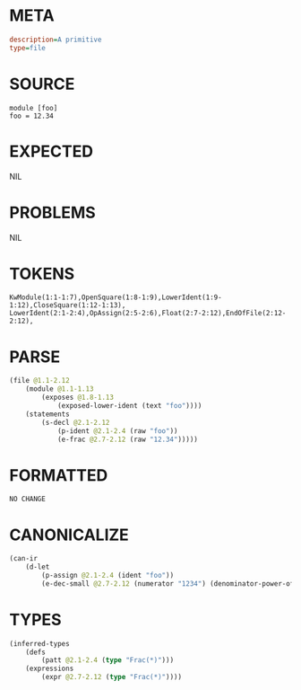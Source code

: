 # META
~~~ini
description=A primitive
type=file
~~~
# SOURCE
~~~roc
module [foo]
foo = 12.34
~~~
# EXPECTED
NIL
# PROBLEMS
NIL
# TOKENS
~~~zig
KwModule(1:1-1:7),OpenSquare(1:8-1:9),LowerIdent(1:9-1:12),CloseSquare(1:12-1:13),
LowerIdent(2:1-2:4),OpAssign(2:5-2:6),Float(2:7-2:12),EndOfFile(2:12-2:12),
~~~
# PARSE
~~~clojure
(file @1.1-2.12
	(module @1.1-1.13
		(exposes @1.8-1.13
			(exposed-lower-ident (text "foo"))))
	(statements
		(s-decl @2.1-2.12
			(p-ident @2.1-2.4 (raw "foo"))
			(e-frac @2.7-2.12 (raw "12.34")))))
~~~
# FORMATTED
~~~roc
NO CHANGE
~~~
# CANONICALIZE
~~~clojure
(can-ir
	(d-let
		(p-assign @2.1-2.4 (ident "foo"))
		(e-dec-small @2.7-2.12 (numerator "1234") (denominator-power-of-ten "2") (value "12.34"))))
~~~
# TYPES
~~~clojure
(inferred-types
	(defs
		(patt @2.1-2.4 (type "Frac(*)")))
	(expressions
		(expr @2.7-2.12 (type "Frac(*)"))))
~~~
